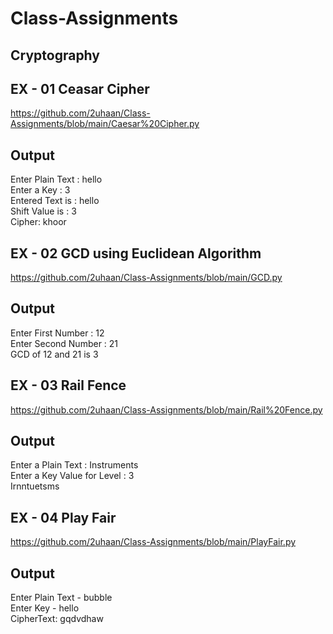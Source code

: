 # Class-Assignments

## Cryptography

## EX - 01 Ceasar Cipher

https://github.com/2uhaan/Class-Assignments/blob/main/Caesar%20Cipher.py
## Output
Enter Plain Text : hello</br>
Enter a Key : 3</br>
Entered Text is  : hello</br>
Shift Value is : 3</br>
Cipher: khoor</br>

## EX - 02 GCD using Euclidean Algorithm

https://github.com/2uhaan/Class-Assignments/blob/main/GCD.py
## Output
Enter First Number : 12</br>
Enter Second Number : 21</br>
GCD of 12 and 21 is 3</br>

## EX - 03 Rail Fence

https://github.com/2uhaan/Class-Assignments/blob/main/Rail%20Fence.py
## Output
Enter a Plain Text : Instruments</br> 
Enter a Key Value for Level : 3</br>
Irnntuetsms</br>

## EX - 04 Play Fair

https://github.com/2uhaan/Class-Assignments/blob/main/PlayFair.py
## Output
Enter Plain Text - bubble</br>
Enter Key - hello</br>
CipherText: gqdvdhaw</br>
